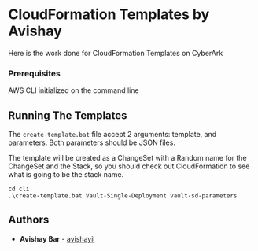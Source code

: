 # CloudFormation Templates by Avishay

Here is the work done for CloudFormation Templates on CyberArk

### Prerequisites

AWS CLI initialized on the command line

## Running The Templates

The `create-template.bat` file accept 2 arguments: template, and parameters.
Both parameters should be JSON files.

The template will be created as a ChangeSet with a Random name for the ChangeSet and the Stack, so you should check out CloudFormation to see what is going to be the stack name.

```
cd cli
.\create-template.bat Vault-Single-Deployment vault-sd-parameters
```

## Authors

* **Avishay Bar** - [avishayil](https://github.com/avishayil)